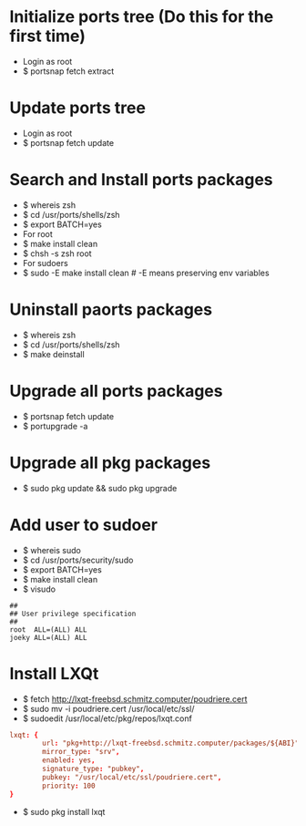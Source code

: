 Initialize ports tree (Do this for the first time)
=====
* Login as root
* $ portsnap fetch extract

Update ports tree
=====
* Login as root
* $ portsnap fetch update

Search and Install ports packages
=====
* $ whereis zsh
* $ cd /usr/ports/shells/zsh
* $ export BATCH=yes
* For root
* $ make install clean
* $ chsh -s zsh root
* For sudoers
* $ sudo -E make install clean # -E means preserving env variables

Uninstall paorts packages
=====
* $ whereis zsh
* $ cd /usr/ports/shells/zsh
* $ make deinstall

Upgrade all ports packages
=====
* $ portsnap fetch update
* $ portupgrade -a

Upgrade all pkg packages
=====
* $ sudo pkg update && sudo pkg upgrade

Add user to sudoer
=====
* $ whereis sudo
* $ cd /usr/ports/security/sudo
* $ export BATCH=yes
* $ make install clean
* $ visudo
```sudoers
##
## User privilege specification
##
root  ALL=(ALL) ALL
joeky ALL=(ALL) ALL
```

Install LXQt
=====
* $ fetch http://lxqt-freebsd.schmitz.computer/poudriere.cert
* $ sudo mv -i poudriere.cert /usr/local/etc/ssl/
* $ sudoedit /usr/local/etc/pkg/repos/lxqt.conf
```conf
lxqt: {
        url: "pkg+http://lxqt-freebsd.schmitz.computer/packages/${ABI}",
        mirror_type: "srv",
        enabled: yes,
        signature_type: "pubkey",
        pubkey: "/usr/local/etc/ssl/poudriere.cert",
        priority: 100
}
```
* $ sudo pkg install lxqt

